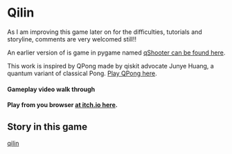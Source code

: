 # Qilin


As I am improving this game later on for the difficulties, tutorials and storyline, comments are very welcomed still!!

An earlier version of is game in pygame named [qShooter can be found here](https://github.com/wslu42/qShooter).

This work is inspired by QPong made by qiskit advocate Junye Huang, a quantum variant of classical Pong. [Play QPong here](https://alfa871212.itch.io/qpong).


#### Gameplay video walk through


#### Play from you browser [at itch.io here](https://wslu42.itch.io/qilin).


## Story in this game
[qilin](https://user-images.githubusercontent.com/29524895/135762834-b42ec035-03ec-4d74-9777-e0e5ac7cfd13.png)

